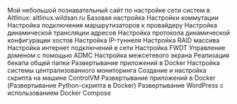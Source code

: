 Мой небольшой познавательный сайт по настройке сети систем в Altlinux: altlinux.wildsan.ru
Базовая настройка
Настройки коммутации
Настройка подключения маршрутизаторов к провайдеру
Настройка динамической трансляции адресов
Настройка протокола динамической конфигурации хостов
Настройка IP-туннеля
Настройка RAID массива
Настройка интернет подключений в сети
Настройка FWDT
Управление доменом с помощью ADMC
Настройка межсетевого экрана
Реализация бекапа общей папки
Развертывание приложений в Docker
Настройка системы централизованного мониторинга
Создание и настройка скрипта на машине ControlVM
Развертывание приложений в Docker (Развертывание Python-скрипта в Docker)
Развертывание WordPress с использованием Docker Compose
